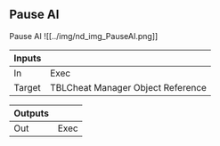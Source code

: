 ## Pause AI
Pause AI
![[../img/nd_img_PauseAI.png]]

|Inputs||
|--|--|
| In | Exec |
| Target | TBLCheat Manager Object Reference |

|Outputs||
|--|--|
| Out | Exec |
